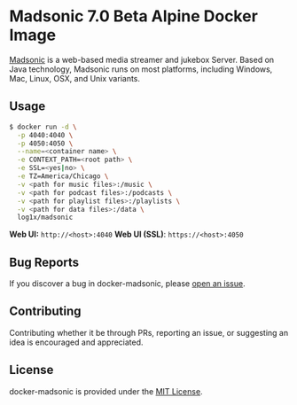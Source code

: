 # Madsonic 7.0 Beta Alpine Docker Image

[Madsonic](http://beta.madsonic.org/pages/index.jsp) is a web-based media streamer and jukebox Server. Based on Java technology, Madsonic runs on most platforms, including Windows, Mac, Linux, OSX, and Unix variants.

## Usage

```bash
$ docker run -d \
  -p 4040:4040 \
  -p 4050:4050 \
  --name=<container name> \
  -e CONTEXT_PATH=<root path> \
  -e SSL=<yes|no> \
  -e TZ=America/Chicago \
  -v <path for music files>:/music \
  -v <path for podcast files>:/podcasts \
  -v <path for playlist files>:/playlists \
  -v <path for data files>:/data \
  log1x/madsonic
```

**Web UI:** `http://<host>:4040`
**Web UI (SSL)**: `https://<host>:4050`

## Bug Reports

If you discover a bug in docker-madsonic, please [open an issue](https://github.com/log1x/docker-madsonic/issues).

## Contributing

Contributing whether it be through PRs, reporting an issue, or suggesting an idea is encouraged and appreciated.

## License

docker-madsonic is provided under the [MIT License](https://github.com/log1x/docker-madsonic/blob/master/LICENSE.md).

